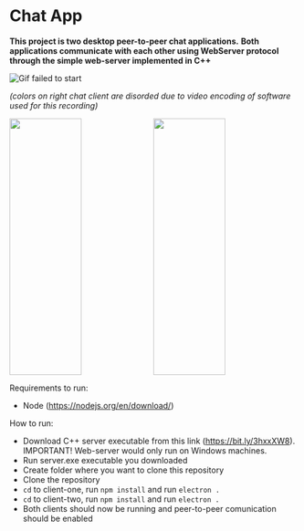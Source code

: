 # Chat App

**This project is two desktop peer-to-peer chat applications.**
**Both applications communicate with each other using WebServer protocol through the simple web-server implemented in C++**

![Gif failed to start](https://i.imgur.com/yl2OQGh.gif)

*(colors on right chat client are disorded due to video encoding of software used for this recording)*

<img src="https://www.linkpicture.com/q/Client-1-slika.png" width="50%" height="450"><img src="https://i.imgur.com/B8dGV4Y.png" width="50%" height="450">


Requirements to run:
- Node (https://nodejs.org/en/download/)

How to run:
- Download C++ server executable from this link (https://bit.ly/3hxxXW8). IMPORTANT! Web-server would only run on Windows machines.
- Run server.exe executable you downloaded
- Create folder where you want to clone this repository
- Clone the repository
- `cd` to client-one, run `npm install` and run `electron .`
- `cd` to client-two, run `npm install` and run `electron .`
- Both clients should now be running and peer-to-peer comunication should be enabled

